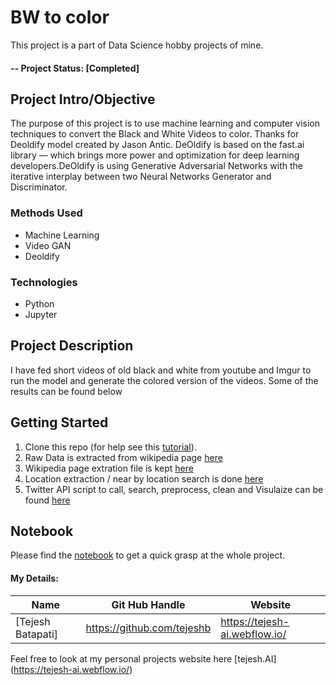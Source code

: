 # BW to color
This project is a part of Data Science hobby projects of mine.

#### -- Project Status: [Completed]

## Project Intro/Objective
The purpose of this project is to use machine learning and computer vision techniques to convert the Black and White Videos to color. Thanks for Deoldify model created by Jason Antic. DeOldify is based on the fast.ai library — which brings more power and optimization for deep learning developers.DeOldify is using Generative Adversarial Networks with the iterative interplay between two Neural Networks Generator and Discriminator.


### Methods Used
* Machine Learning
* Video GAN
* Deoldify


### Technologies
* Python
* Jupyter



## Project Description
I have fed short videos of old black and white from youtube and Imgur to run the model and generate the colored version of the videos. Some of the results can be found below





## Getting Started

1. Clone this repo (for help see this [tutorial](https://help.github.com/articles/cloning-a-repository/)).
2. Raw Data is extracted from wikipedia page [here]( https://en.wikipedia.org/wiki/List_of_motorcycle_manufacturers)
3. Wikipedia page extration file is kept [here](https://github.com/tejeshb/Near_RealTime_NLP_On_Bike_Craze_By_Location/blob/master/wiki.py)
4. Location extraction / near by location search is done [here](https://github.com/tejeshb/Near_RealTime_NLP_On_Bike_Craze_By_Location/blob/master/loc.py)
5. Twitter API script to call, search, preprocess, clean and Visulaize can be found [here](https://github.com/tejeshb/Near_RealTime_NLP_On_Bike_Craze_By_Location/blob/master/twitter.py)

## Notebook

Please find the [notebook](https://github.com/tejeshb/NLP_On_Bike_Craze_By_Location/blob/master/Bike%20and%20Twitter.ipynb) to get a quick grasp at the whole project.



#### My Details:

|Name     |  Git Hub Handle   | Website  |
|---------|-----------------|--------------|
|[Tejesh Batapati]| https://github.com/tejeshb   | https://tejesh-ai.webflow.io/|

Feel free to look at my personal projects website here [tejesh.AI] (https://tejesh-ai.webflow.io/)



